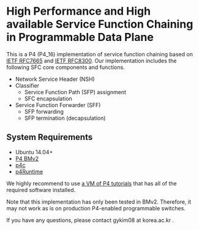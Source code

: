 # High Performance and High available Service Function Chaining in Programmable Data Plane

This is a P4 (P4_16) implementation of service function chaining based on [IETF RFC7665](https://tools.ietf.org/html/rfc7665) and [IETF RFC8300](https://tools.ietf.org/html/rfc8300).
Our implementation includes the following SFC core components and functions.

* Network Service Header (NSH)
* Classifier
  * Service Function Path (SFP) assignment
  * SFC encapsulation
* Service Function Forwarder (SFF)
  * SFP forwarding
  * SFP termination (decapsulation)

## System Requirements
* Ubuntu 14.04+
* [P4 BMv2](https://github.com/p4lang/behavioral-model)
* [p4c](https://github.com/p4lang/p4c)
* [p4Runtime](https://github.com/p4lang/PI)

We highly recommend to use [a VM of P4 tutorials](https://github.com/p4lang/tutorials/tree/sigcomm18-final-edits) that has all of the required software installed.

Note that this implementation has only been tested in BMv2.
Therefore, it may not work as is on production P4-enabled programmable switches.

If you have any questions, please contact gykim08 at korea.ac.kr .